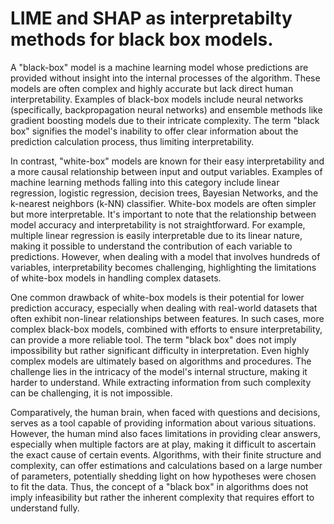 # LIME and SHAP as interpretabilty methods for black box models.

A "black-box" model is a machine learning model whose predictions are provided without insight into the internal processes of the algorithm.
These models are often complex and highly accurate but lack direct human interpretability. Examples of black-box models include neural networks (specifically, backpropagation neural networks) and ensemble methods like gradient boosting models due to their intricate complexity. The term "black box" signifies the model's inability to offer clear information about the prediction calculation process, thus limiting interpretability.

In contrast, "white-box" models are known for their easy interpretability and a more causal relationship between input and output variables. Examples of machine learning methods falling into this category include
linear regression, logistic regression, decision trees, Bayesian Networks, and the k-nearest neighbors (k-NN) classifier. White-box models are often simpler but more interpretable. It's important to note that the relationship between model accuracy and interpretability is not straightforward. For example, multiple linear regression is easily interpretable due to its linear nature, making it possible to understand the contribution of each variable to predictions. However, when dealing with a model that involves hundreds of variables, interpretability becomes challenging, highlighting the limitations of white-box models in handling complex datasets.

One common drawback of white-box models is their potential for lower prediction accuracy, especially when dealing with real-world datasets that often exhibit non-linear relationships between features. 
In such cases, more complex black-box models, combined with efforts to ensure interpretability, can provide a more reliable tool. The term "black box" does not imply impossibility but rather significant difficulty in interpretation. Even highly complex models are ultimately based on algorithms and procedures. The challenge lies in the intricacy of the model's internal structure, making it harder to understand. While extracting information from such complexity can be challenging, it is not impossible.

Comparatively, the human brain, when faced with questions and decisions, serves as a tool capable of providing information about various situations. 
However, the human mind also faces limitations in providing clear answers, especially when multiple factors are at play, making it difficult to ascertain the exact cause of certain events. 
Algorithms, with their finite structure and complexity, can offer estimations and calculations based on a large number of parameters, potentially shedding light on how hypotheses were chosen to fit the data. 
Thus, the concept of a "black box" in algorithms does not imply infeasibility but rather the inherent complexity that requires effort to understand fully.
